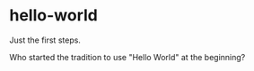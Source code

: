 # hello-world
Just the first steps.

Who started the tradition to use "Hello World" at the beginning?
